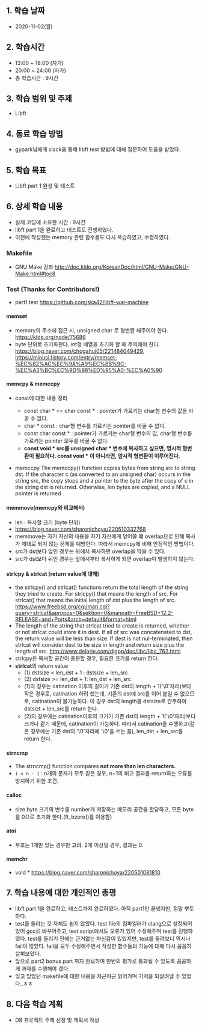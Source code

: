 ## 1. 학습 날짜
+ 2020-11-02(월)

## 2. 학습시간
+ 13:00 ~ 18:00 (자가)   
+ 20:00 ~ 24:00 (자가)
+ 총 학습시간 : 9시간

## 3. 학습 범위 및 주제
+ Libft

## 4. 동료 학습 방법
+ gypark님에게 slack을 통해 libft test 방법에 대해 질문하여 도움을 받았다.


## 5. 학습 목표
+ Libft part 1 완성 및 테스트


## 6. 상세 학습 내용
+ 실제 코딩에 소요한 시간 : 9시간    
+ libft part 1을 완료하고 테스트도 진행하였다. 
+ 이전에 작성했는 memory 관련 함수들도 다시 복습하였고, 수정하였다.

### Makefile
+ GNU Make 강좌 <http://doc.kldp.org/KoreanDoc/html/GNU-Make/GNU-Make.html#toc8>
 
### Test **(Thanks for Contributors!)**
+ part1 test <https://github.com/ska42/libft-war-machine>

#### memset
+ memory의 주소에 접근 시, unsigned char 로 형변환 해주어야 한다. <https://kldp.org/node/75686>
+ byte 단위로 초기화한다. int형 배열을 초기화 할 때 주의해야 한다. <https://blog.naver.com/chogahui05/221484049429>, <https://minusi.tistory.com/entry/memset-%EC%82%AC%EC%9A%A9%EC%8B%9C-%EC%A3%BC%EC%9D%98%ED%95%A0-%EC%A0%90>

#### memcpy & memccpy
+ const에 대한 내용 정리
	+ const char * == char const * : pointer가 가르키는 char형 변수의 값을 바꿀 수 없다.
	+ char * const : char형 변수를 가르키는 pointer를 바꿀 수 없다.
	+ const char const * : pointer가 가르키는 char형 변수의 값, char형 변수를 가르키는 pointer 모두를 바꿀 수 없다.
	+ **const void * src를 unsigned char * 변수에 복사하고 싶으면, 명시적 형변환이 필요하다. const void * 이 아니라면, 암시적 형변환이 이루어진다.**

+ memccpy
The memccpy() function copies bytes from string src to string dst. If the character c (as converted to an unsigned char) occurs in the string src, the copy stops and a pointer to the byte after the copy of c in the string dst	is returned. Otherwise, len bytes are copied, and a NULL pointer is	returned

#### memmove(memcpy와 비교해서)
+ len : 복사할 크기 (byte 단위)
+ <https://blog.naver.com/sharonichoya/220510332768>
+ memmove는 자기 자신의 내용을 자기 자신에게 덮어쓸 떄 overlap으로 인해 복사가 제대로 되지 않는 문제를 예방한다. 따라서 memcpy에 비해 안정적인 방법이다.
+ src가 dst보다 앞인 경우는 뒤에서 복사하면 overlap을 막을 수 있다.
+ src가 dst보다 뒤인 경우는 앞에서부터 복사하게 되면 	overlap이 발생하지 않는다.


#### strlcpy & strlcat (return value에 대해)
+ the strlcpy() and strlcat() functions return the total length of the string they tried to create. For strlcpy() that means the length of src. For strlcat() that means the initial length of dst plus the length of src.
<https://www.freebsd.org/cgi/man.cgi?query=strlcat&apropos=0&sektion=0&manpath=FreeBSD+12.2-RELEASE+and+Ports&arch=default&format=html>
+ The length of the string that strlcat tried to create is returned, whether or not strlcat could store it in dest. If all of src was concatenated to dst, the return value will be less than size.
If dest is not nul-terminated, then strlcat will consider dest to be size in length and return size plus the length of src. <http://www.delorie.com/djgpp/doc/libc/libc_762.html>
+ strlcpy은 복사할 공간이 충분할 경우, 필요한 크기를 return 한다.
+ **strlcat**의 return value
	+ (1) dstsize < len_dst + 1 : dstsize + len_src
	+ (2) dstsize >= len_dst + 1: len_dst + len_src
	+ (1)의 경우는 catination 이후의 길이가 기존 dst의 length + 1('\0'자리)보다 작은 경우로, catination 하려 했는데, 기존의 dst에 src를 이어 붙일 수 없으므로, catination이 불가능하다. 이 경우 dst의 length를 dstsize로 간주하여 dstsizt + len_src를 return 한다.
	+ (2)의 경우에는 catination이후의 크기가 기존 dst의 length + 1('\0'자리)보다 크거나 같기 때문에, catination이 가능하다. 따라서 catination을 수행하고(같은 경우에는 기존 dst의 '\0'자리에 '\0'을 쓰는 꼴), len_dst + len_src를 return 한다.


#### strncmp
+ The strncmp() function compares **not more than len characters.**
+ ```i < n - 1``` : n개의 문자가 모두 같은 경우, n+1의 비교 결과를 return하는 오류를 방지하기 위한 조건.


#### calloc
+ size byte 크기의 변수를 number개 저장하는 메모리 공간을 할당하고, 모든 byte를 0으로 초기화 한다.(ft_bzero()를 이용함)


#### atoi
+ 부호는 1개만 있는 경우만 고려. 2개 이상일 경우, 결과는 0.

#### memchr
+ void * <https://blog.naver.com/sharonichoya/220501081810>
    

## 7. 학습 내용에 대한 개인적인 총평
+ libft part 1을 완료하고, 테스트까지 완료하였다. 아직 part1만 끝냈지만, 정말 뿌듯하다.
+ test를 돌리는 것 자체도 쉽지 않았다. test file의 컴파일러가 clang으로 설정되어있어 gcc로 바꾸어주고, test script에서도 오류가 있어 수정해주며 test를 진행하였다. test를 돌리기 전에는 근거없는 자신감이 있었지만, test를 돌려보니 역시나 fail이 많았다. fail을 모두 수정해주면서 작성한 함수들의 기능에 대해 다시 꼼꼼히 살펴보았다.
+ 앞으로 part2 bonus part 까지 완료하여 한번의 평가로 통과될 수 있도록 꼼꼼하게 과제를 수행해야 겠다.
+ 잊고 있었던 makefile에 대한 내용을 차근차근 읽어가며 기억을 되살려낼 수 있었다..ㅎㅎ

## 8. 다음 학습 계획
+ DB 프로젝트 주제 선정 및 계획서 작성